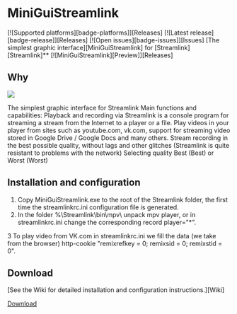 # MiniGuiStreamlink

[![Supported platforms][badge-platforms]][Releases] [![Latest release][badge-release]][Releases] [![Open issues][badge-issues]][Issues] 
[The simplest graphic interface][MiniGuiStreamlink] for [Streamlink][Streamlink]**
[![MiniGuiStreamlink][Preview]][Releases]

## Why

![](https://camo.githubusercontent.com/f6d4f20c5065f44e5d6e51d7f385fa2596153b0e/687474703a2f2f696d672d666f746b692e79616e6465782e72752f6765742f3438363630302f32373531353336392e302f305f61653235665f34303636386330365f58354c2e6a7067)

The simplest graphic interface for Streamlink
Main functions and capabilities:
Playback and recording via Streamlink is a console program for streaming a stream from the Internet to a player or a file.
Play videos in your player from sites such as youtube.com, vk.com, support for streaming video stored in Google Drive / Google Docs and many others.
Stream recording in the best possible quality, without lags and other glitches (Streamlink is quite resistant to problems with the network)
Selecting quality Best (Best) or Worst (Worst)

## Installation and configuration
  
  1. Copy MiniGuiStreamlink.exe to the root of the Streamlink folder, the first time the streamlinkrc.ini configuration file is generated.
  2. In the folder %\Streamlink\bin\mpv\ unpack mpv player, or in streamlinkrc.ini change the corresponding record player="*".
  
  3 To play video from VK.com in streamlinkrc.ini we fill the data (we take from the browser) http-cookie "remixrefkey = 0; remixsid = 0; remixstid = 0".
  
## Download

[See the Wiki for detailed installation and configuration instructions.][Wiki]

[Download](https://rutracker.org/forum/viewtopic.php?t=5537119)
